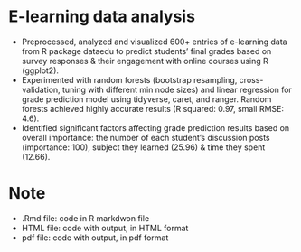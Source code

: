 # E-learning data analysis

* Preprocessed, analyzed and visualized 600+ entries of e-learning data from R package dataedu to predict students’ final grades based on survey responses & their engagement with online courses using R (ggplot2).
* Experimented with random forests (bootstrap resampling, cross-validation, tuning with different min node sizes) and linear regression for grade prediction model using tidyverse, caret, and ranger. Random forests achieved highly accurate results (R squared: 0.97, small RMSE: 4.6).
* Identified significant factors affecting grade prediction results based on overall importance: the number of each student’s discussion posts (importance: 100), subject they learned (25.96) & time they spent (12.66).

# Note
* .Rmd file: code in R markdwon file
* HTML file: code with output, in HTML format
* pdf file: code with output, in pdf format

